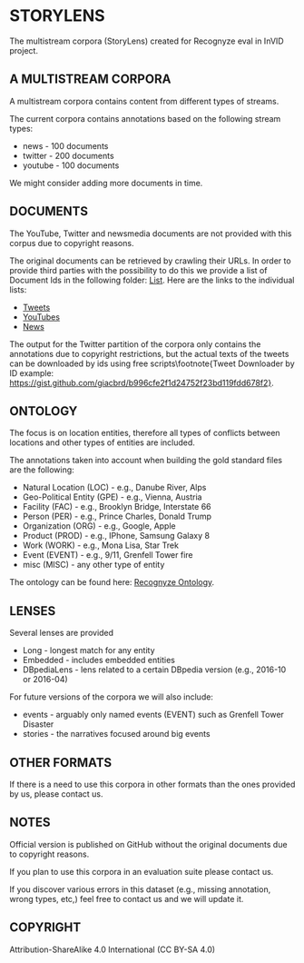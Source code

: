# STORYLENS

The multistream corpora (StoryLens) created for Recognyze eval in InVID project.

## A MULTISTREAM CORPORA

A multistream corpora contains content from different types of streams. 

The current corpora contains annotations based on the following stream types: 

* news - 100 documents
* twitter - 200 documents
* youtube - 100 documents

We might consider adding more documents in time.

## DOCUMENTS
The YouTube, Twitter and newsmedia documents are not provided with this corpus due to copyright reasons.

The original documents can be retrieved by crawling their URLs. In order to provide third parties with the possibility to do this we provide a list of Document Ids in the following folder: [List](https://github.com/modultechnology/storylens/tree/master/lists). Here are the links to the individual lists:
* [Tweets](https://github.com/modultechnology/storylens/blob/master/lists/tweets.csv)
* [YouTubes](https://github.com/modultechnology/storylens/blob/master/lists/youtubes.csv)
* [News](https://github.com/modultechnology/storylens/blob/master/lists/news.csv)

The output for the Twitter partition of the corpora only contains the annotations due to copyright restrictions, but the actual texts of the tweets can be downloaded by ids using free scripts\footnote{Tweet Downloader by ID example: https://gist.github.com/giacbrd/b996cfe2f1d24752f23bd119fdd678f2}.

## ONTOLOGY

The focus is on location entities, therefore all types of conflicts between locations
and other types of entities are included.

The annotations taken into account when building the gold standard files are the following:
* Natural Location (LOC) - e.g., Danube River, Alps
* Geo-Political Entity (GPE) - e.g., Vienna, Austria
* Facility (FAC) - e.g., Brooklyn Bridge, Interstate 66
* Person (PER) - e.g., Prince Charles, Donald Trump
* Organization (ORG) - e.g., Google, Apple
* Product (PROD) - e.g., IPhone, Samsung Galaxy 8
* Work (WORK) - e.g., Mona Lisa, Star Trek
* Event (EVENT) - e.g., 9/11, Grenfell Tower fire
* misc (MISC) - any other type of entity

The ontology can be found here: [Recognyze Ontology](https://github.com/modultechnology/storylens/blob/master/ontology/recognyze).

## LENSES
Several lenses are provided
* Long - longest match for any entity
* Embedded - includes embedded entities
* DBpediaLens - lens related to a certain DBpedia version (e.g., 2016-10 or 2016-04)

For future versions of the corpora we will also include:
* events - arguably only named events (EVENT) such as Grenfell Tower Disaster
* stories - the narratives focused around big events

## OTHER FORMATS

If there is a need to use this corpora in other formats than the ones provided by us, please contact us.

## NOTES
Official version is published on GitHub without the original documents due to copyright reasons.

If you plan to use this corpora in an evaluation suite please contact us.

If you discover various errors in this dataset (e.g., missing annotation, wrong types, etc,) feel free to contact us and we will update it.

## COPYRIGHT
Attribution-ShareAlike 4.0 International (CC BY-SA 4.0)
